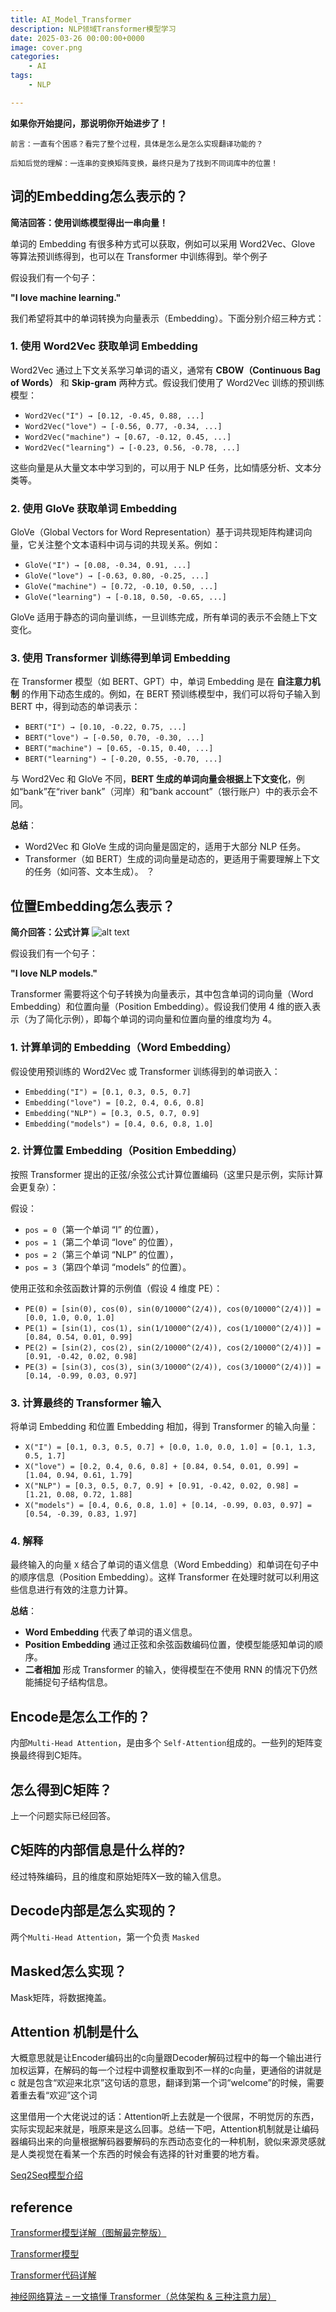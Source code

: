 ```yaml
---
title: AI_Model_Transformer
description: NLP领域Transformer模型学习
date: 2025-03-26 00:00:00+0000
image: cover.png
categories:
    - AI
tags:
    - NLP

---
```


**如果你开始提问，那说明你开始进步了！**

    前言：一直有个困惑？看完了整个过程，具体是怎么是怎么实现翻译功能的？
    
    后知后觉的理解：一连串的变换矩阵变换，最终只是为了找到不同词库中的位置！

## 词的Embedding怎么表示的？

**简洁回答：使用训练模型得出一串向量！**

单词的 Embedding 有很多种方式可以获取，例如可以采用 Word2Vec、Glove 等算法预训练得到，也可以在 Transformer 中训练得到。举个例子

假设我们有一个句子：  

**"I love machine learning."**  

我们希望将其中的单词转换为向量表示（Embedding）。下面分别介绍三种方式：  

### **1. 使用 Word2Vec 获取单词 Embedding**  
Word2Vec 通过上下文关系学习单词的语义，通常有 **CBOW（Continuous Bag of Words）** 和 **Skip-gram** 两种方式。假设我们使用了 Word2Vec 训练的预训练模型：

- `Word2Vec("I") → [0.12, -0.45, 0.88, ...]`  
- `Word2Vec("love") → [-0.56, 0.77, -0.34, ...]`  
- `Word2Vec("machine") → [0.67, -0.12, 0.45, ...]`  
- `Word2Vec("learning") → [-0.23, 0.56, -0.78, ...]`  

这些向量是从大量文本中学习到的，可以用于 NLP 任务，比如情感分析、文本分类等。  

### **2. 使用 GloVe 获取单词 Embedding**  
GloVe（Global Vectors for Word Representation）基于词共现矩阵构建词向量，它关注整个文本语料中词与词的共现关系。例如：

- `GloVe("I") → [0.08, -0.34, 0.91, ...]`  
- `GloVe("love") → [-0.63, 0.80, -0.25, ...]`  
- `GloVe("machine") → [0.72, -0.10, 0.50, ...]`  
- `GloVe("learning") → [-0.18, 0.50, -0.65, ...]`  

GloVe 适用于静态的词向量训练，一旦训练完成，所有单词的表示不会随上下文变化。  

### **3. 使用 Transformer 训练得到单词 Embedding**  
在 Transformer 模型（如 BERT、GPT）中，单词 Embedding 是在 **自注意力机制** 的作用下动态生成的。例如，在 BERT 预训练模型中，我们可以将句子输入到 BERT 中，得到动态的单词表示：

- `BERT("I") → [0.10, -0.22, 0.75, ...]`  
- `BERT("love") → [-0.50, 0.70, -0.30, ...]`  
- `BERT("machine") → [0.65, -0.15, 0.40, ...]`  
- `BERT("learning") → [-0.20, 0.55, -0.70, ...]`  

与 Word2Vec 和 GloVe 不同，**BERT 生成的单词向量会根据上下文变化**，例如“bank”在“river bank”（河岸）和“bank account”（银行账户）中的表示会不同。  

**总结**：
- Word2Vec 和 GloVe 生成的词向量是固定的，适用于大部分 NLP 任务。  
- Transformer（如 BERT）生成的词向量是动态的，更适用于需要理解上下文的任务（如问答、文本生成）。
？
## 位置Embedding怎么表示？

**简介回答：公式计算**
![alt text](image.png)

假设我们有一个句子：  

**"I love NLP models."**  

Transformer 需要将这个句子转换为向量表示，其中包含单词的词向量（Word Embedding）和位置向量（Position Embedding）。假设我们使用 4 维的嵌入表示（为了简化示例），即每个单词的词向量和位置向量的维度均为 4。  

### **1. 计算单词的 Embedding（Word Embedding）**  
假设使用预训练的 Word2Vec 或 Transformer 训练得到的单词嵌入：  

- `Embedding("I") = [0.1, 0.3, 0.5, 0.7]`  
- `Embedding("love") = [0.2, 0.4, 0.6, 0.8]`  
- `Embedding("NLP") = [0.3, 0.5, 0.7, 0.9]`  
- `Embedding("models") = [0.4, 0.6, 0.8, 1.0]`  

### **2. 计算位置 Embedding（Position Embedding）**  
按照 Transformer 提出的正弦/余弦公式计算位置编码（这里只是示例，实际计算会更复杂）：  

假设：
- `pos = 0`（第一个单词 “I” 的位置），  
- `pos = 1`（第二个单词 “love” 的位置），  
- `pos = 2`（第三个单词 “NLP” 的位置），  
- `pos = 3`（第四个单词 “models” 的位置）。  

使用正弦和余弦函数计算的示例值（假设 4 维度 PE）：  

- `PE(0) = [sin(0), cos(0), sin(0/10000^(2/4)), cos(0/10000^(2/4))] = [0.0, 1.0, 0.0, 1.0]`  
- `PE(1) = [sin(1), cos(1), sin(1/10000^(2/4)), cos(1/10000^(2/4))] = [0.84, 0.54, 0.01, 0.99]`  
- `PE(2) = [sin(2), cos(2), sin(2/10000^(2/4)), cos(2/10000^(2/4))] = [0.91, -0.42, 0.02, 0.98]`  
- `PE(3) = [sin(3), cos(3), sin(3/10000^(2/4)), cos(3/10000^(2/4))] = [0.14, -0.99, 0.03, 0.97]`  

### **3. 计算最终的 Transformer 输入**  
将单词 Embedding 和位置 Embedding 相加，得到 Transformer 的输入向量：  

- `X("I") = [0.1, 0.3, 0.5, 0.7] + [0.0, 1.0, 0.0, 1.0] = [0.1, 1.3, 0.5, 1.7]`  
- `X("love") = [0.2, 0.4, 0.6, 0.8] + [0.84, 0.54, 0.01, 0.99] = [1.04, 0.94, 0.61, 1.79]`  
- `X("NLP") = [0.3, 0.5, 0.7, 0.9] + [0.91, -0.42, 0.02, 0.98] = [1.21, 0.08, 0.72, 1.88]`  
- `X("models") = [0.4, 0.6, 0.8, 1.0] + [0.14, -0.99, 0.03, 0.97] = [0.54, -0.39, 0.83, 1.97]`  

### **4. 解释**  
最终输入的向量 `X` 结合了单词的语义信息（Word Embedding）和单词在句子中的顺序信息（Position Embedding）。这样 Transformer 在处理时就可以利用这些信息进行有效的注意力计算。  

**总结**：
- **Word Embedding** 代表了单词的语义信息。  
- **Position Embedding** 通过正弦和余弦函数编码位置，使模型能感知单词的顺序。  
- **二者相加** 形成 Transformer 的输入，使得模型在不使用 RNN 的情况下仍然能捕捉句子结构信息。

## Encode是怎么工作的？

内部`Multi-Head Attention`，是由多个 `Self-Attention`组成的。一些列的矩阵变换最终得到C矩阵。

## 怎么得到C矩阵？

上一个问题实际已经回答。

## C矩阵的内部信息是什么样的?

经过特殊编码，且的维度和原始矩阵X一致的输入信息。

## Decode内部是怎么实现的？

两个`Multi-Head Attention`，第一个负责 `Masked`

## Masked怎么实现？

Mask矩阵，将数据掩盖。

## Attention 机制是什么

大概意思就是让Encoder编码出的c向量跟Decoder解码过程中的每一个输出进行加权运算，在解码的每一个过程中调整权重取到不一样的c向量，更通俗的讲就是c 就是包含“欢迎来北京”这句话的意思，翻译到第一个词“welcome”的时候，需要着重去看“欢迎”这个词

这里借用一个大佬说过的话：Attention听上去就是一个很屌，不明觉厉的东西，实际实现起来就是，哦原来是这么回事。总结一下吧，Attention机制就是让编码器编码出来的向量根据解码器要解码的东西动态变化的一种机制，貌似来源灵感就是人类视觉在看某一个东西的时候会有选择的针对重要的地方看。

[Seq2Seq模型介绍](https://zhuanlan.zhihu.com/p/194308943)

## reference

[Transformer模型详解（图解最完整版）](https://zhuanlan.zhihu.com/p/338817680)


[Transformer模型](https://mp.weixin.qq.com/s/WDq8tUpfiKHNC6y_8pgHoA)

[Transformer代码详解](https://zhuanlan.zhihu.com/p/403433120)

[神经网络算法 – 一文搞懂 Transformer（总体架构 & 三种注意力层）](https://www.baihezi.com/post/224153.html)